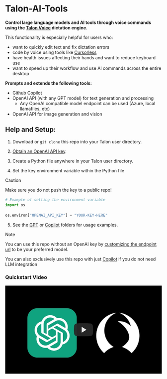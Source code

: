 # Talon-AI-Tools

**Control large language models and AI tools through voice commands using the [Talon Voice](https://talon.wiki) dictation engine.**

This functionality is especially helpful for users who:

- want to quickly edit text and fix dictation errors
- code by voice using tools like [Cursorless](https://www.cursorless.org/)
- have health issues affecting their hands and want to reduce keyboard use
- want to speed up their workflow and use AI commands across the entire desktop

**Prompts and extends the following tools:**

- Github Copilot
- OpenAI API (with any GPT model) for text generation and processing
  - Any OpenAI compatible model endpoint can be used (Azure, local llamafiles, etc)
- OpenAI API for image generation and vision

## Help and Setup:

1. Download or `git clone` this repo into your Talon user directory.
1. [Obtain an OpenAI API key](https://platform.openai.com/signup).

1. Create a Python file anywhere in your Talon user directory.
1. Set the key environment variable within the Python file

> [!CAUTION]
> Make sure you do not push the key to a public repo!

```python
# Example of setting the environment variable
import os

os.environ["OPENAI_API_KEY"] = "YOUR-KEY-HERE"
```

5. See the [GPT](./GPT/readme.md) or [Copilot](./copilot/README.md) folders for usage examples.

> [!NOTE]
> You can use this repo without an OpenAI key by [customizing the endpoint url](./GPT/readme.md#configuration) to be your preferred model.
>
> You can also exclusively use this repo with just [Copilot](./copilot/README.md) if you do not need LLM integration

### Quickstart Video

[![Talon-AI-Tools Quickstart](docs/video_thumbnail.jpg)](https://www.youtube.com/watch?v=FctiTs6D2tM "Talon-AI-Tools Quickstart")
